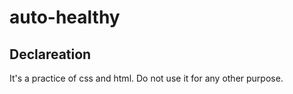 # auto-healthy

## Declareation

It's a practice of css and html. Do not use it for any other purpose.
